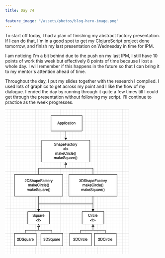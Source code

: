 ```yaml
---
title: Day 74

feature_image: "/assets/photos/blog-hero-image.png"
---
```


To start off today, I had a plan of finishing my abstract factory presentation. If I can do that, I'm
in a good spot to get my ClojureScript project done tomorrow, and finish my last presentation on Wednesday
in time for IPM.

I am noticing I'm a bit behind due to the push on my last IPM, I still have 10 points of work this week
but effectively 8 points of time because I lost a whole day. I will remember if this happens in the future
so that I can bring it to my mentor's attention ahead of time.

Throughout the day, I put my slides together with the research I compiled. I used lots of graphics to
get across my point and I like the flow of my dialogue. I ended the day by running through it quite a few times
till I could get through the presentation without following my script. I'll continue to practice
as the week progresses.
  
![abstract_factory](/assets/photos/abstract_factory.png)